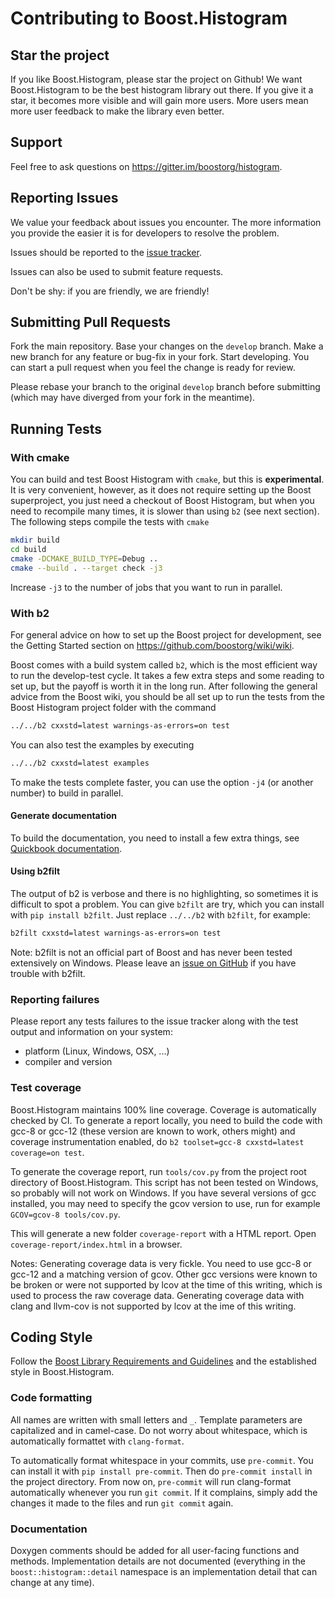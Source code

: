 # Contributing to Boost.Histogram

## Star the project

If you like Boost.Histogram, please star the project on Github! We want Boost.Histogram to be the best histogram library out there. If you give it a star, it becomes more visible and will gain more users. More users mean more user feedback to make the library even better.

## Support

Feel free to ask questions on https://gitter.im/boostorg/histogram.

## Reporting Issues

We value your feedback about issues you encounter. The more information you provide the easier it is for developers to resolve the problem.

Issues should be reported to the [issue tracker](
https://github.com/boostorg/histogram/issues?state=open).

Issues can also be used to submit feature requests.

Don't be shy: if you are friendly, we are friendly!

## Submitting Pull Requests

Fork the main repository. Base your changes on the `develop` branch. Make a new branch for any feature or bug-fix in your fork. Start developing. You can start a pull request when you feel the change is ready for review.

Please rebase your branch to the original `develop` branch before submitting (which may have diverged from your fork in the meantime).

## Running Tests

### With cmake

You can build and test Boost Histogram with `cmake`, but this is **experimental**. It is very convenient, however, as it does not require setting up the Boost superproject, you just need a checkout of Boost Histogram, but when you need to recompile many times, it is slower than using `b2` (see next section). The following steps compile the tests with `cmake`
```sh
mkdir build
cd build
cmake -DCMAKE_BUILD_TYPE=Debug ..
cmake --build . --target check -j3
```
Increase `-j3` to the number of jobs that you want to run in parallel.

### With b2

For general advice on how to set up the Boost project for development, see the Getting Started section on
https://github.com/boostorg/wiki/wiki.

Boost comes with a build system called `b2`, which is the most efficient way to run the develop-test cycle. It takes a few extra steps and some reading to set up, but the payoff is worth it in the long run. After following the general advice from the Boost wiki, you should be all set up to run the tests from the Boost Histogram project folder with the command
```sh
../../b2 cxxstd=latest warnings-as-errors=on test
```
You can also test the examples by executing
```sh
../../b2 cxxstd=latest examples
```
To make the tests complete faster, you can use the option `-j4` (or another number) to build in parallel.

#### Generate documentation

To build the documentation, you need to install a few extra things, see [Quickbook documentation](https://www.boost.org/doc/libs/1_74_0/doc/html/quickbook/install.html).

#### Using b2filt

The output of b2 is verbose and there is no highlighting, so sometimes it is difficult to spot a problem. You can give `b2filt` are try, which you can install with `pip install b2filt`. Just replace `../../b2` with `b2filt`, for example:
```sh
b2filt cxxstd=latest warnings-as-errors=on test
```
Note: b2filt is not an official part of Boost and has never been tested extensively on Windows. Please leave an [issue on GitHub](https://github.com/HDembinski/b2filt) if you have trouble with b2filt.

### Reporting failures

Please report any tests failures to the issue tracker along with the test output and information on your system:

* platform (Linux, Windows, OSX, ...)
* compiler and version

### Test coverage

Boost.Histogram maintains 100% line coverage. Coverage is automatically checked by CI. To generate a report locally, you need to build the code with gcc-8 or gcc-12 (these version are known to work, others might) and coverage instrumentation enabled, do `b2 toolset=gcc-8 cxxstd=latest coverage=on test`.

To generate the coverage report, run `tools/cov.py` from the project root directory of Boost.Histogram. This script has not been tested on Windows, so probably will not work on Windows. If you have several versions of gcc installed, you may need to specify the gcov version to use, run for example `GCOV=gcov-8 tools/cov.py`.

This will generate a new folder `coverage-report` with a HTML report. Open `coverage-report/index.html` in a browser.

Notes: Generating coverage data is very fickle. You need to use gcc-8 or gcc-12 and a matching version of gcov. Other gcc versions were known to be broken or were not supported by lcov at the time of this writing, which is used to process the raw coverage data. Generating coverage data with clang and llvm-cov is not supported by lcov at the ime of this writing.

## Coding Style

Follow the [Boost Library Requirements and Guidelines](https://www.boost.org/development/requirements.html) and the established style in Boost.Histogram.

### Code formatting

All names are written with small letters and `_`. Template parameters are capitalized and in camel-case. Do not worry about whitespace, which is automatically formattet with `clang-format`.

To automatically format whitespace in your commits, use `pre-commit`. You can install it with `pip install pre-commit`. Then do `pre-commit install` in the project directory. From now on, `pre-commit` will run clang-format automatically whenever you run `git commit`. If it complains, simply add the changes it made to the files and run `git commit` again.

### Documentation

Doxygen comments should be added for all user-facing functions and methods. Implementation details are not documented (everything in the `boost::histogram::detail` namespace is an implementation detail that can change at any time).
